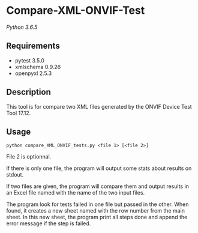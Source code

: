 # Compare-XML-ONVIF-Test

*Python 3.6.5*

## Requirements

- pytest 3.5.0
- xmlschema 0.9.26
- openpyxl 2.5.3

## Description

This tool is for compare two XML files generated by the ONVIF Device Test Tool 17.12.

## Usage

```
python compare_XML_ONVIF_tests.py <file 1> [<file 2>]
```
File 2 is optionnal.

If there is only one file, the program will output some stats about results on stdout.

If two files are given, the program will compare them and output results in an Excel file named with the name of the two input files.

The program look for tests failed in one file but passed in the other. When found, it creates a new sheet named with the row number from the main sheet. In this new sheet, the program print all steps done and append the error message if the step is failed.

